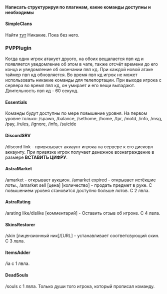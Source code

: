 #### Написать структурируя по плагинам, какие команды доступны и необходимы

#### SimpleClans
Найти [тут](./wiki/Кланы.md)
 Никакие. Пока без него.

### PVPPlugin
Когда один игрок атакует друого, на обоих вещалается пвп кд и появляется уведомление об этом в чате, также отсчёт времени до его конца и уведомление об окончании пвп кд. При каждой новой атаке таймер пвп кд обновляется. Во время пвп кд игрок не может использовать никакие команды для телепортации. При выходе игрока с сервера во время пвп кд, он умирает и его вещи выпадают. Длительность пвп кд - 60 секунд.

#### Essentials
Команды будут доступны по мере повышение уровня. На первом уровне только: /spawn, /balance, /sethome, /home, /tpr, /motd, /info, /msg, /pay, /rules, /ignore, /info, /suicide

#### DiscordSRV
 /discord link - привязывает аккаунт игрока на сервере к его дискорл аккаунту. При привязке игрок получает денежное вознаграждение в размере **ВСТАВИТЬ ЦИФРУ**.

#### AstraMarket
 /amarket - открывает аукцион. /amarket expired - открывает истёкшие лоты., /amarket sell [цена]  [количество] - продать предмет в руке. С повышением уровня становится доступно больше лотов. С 2 лвла.

#### AstraRating
 /arating like/dislike [комментарий] - Оставить отзыв об игроке. С 4 лвла.

#### SkinsRestorer
 /skin [лицензионный ник]/[URL] - устанавливает соответсвующий скин. С 3 лвла.

#### ItemsAdder
 /ia с 1 лвла.
 
#### DeadSouls
 /souls с 1 лвла. Только души того игрока, который прописал команду.